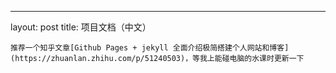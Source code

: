 ---
layout: post
title: 项目文档（中文）
```
推荐一个知乎文章[Github Pages + jekyll 全面介绍极简搭建个人网站和博客](https://zhuanlan.zhihu.com/p/51240503)，等我上能碰电脑的水课时更新一下

